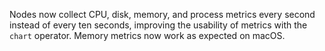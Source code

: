 Nodes now collect CPU, disk, memory, and process metrics every second instead of
every ten seconds, improving the usability of metrics with the `chart` operator.
Memory metrics now work as expected on macOS.
